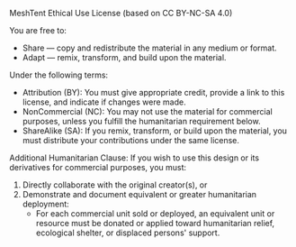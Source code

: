 MeshTent Ethical Use License (based on CC BY-NC-SA 4.0)

You are free to:
- Share — copy and redistribute the material in any medium or format.
- Adapt — remix, transform, and build upon the material.

Under the following terms:
- Attribution (BY): You must give appropriate credit, provide a link to this license, and indicate if changes were made.
- NonCommercial (NC): You may not use the material for commercial purposes, unless you fulfill the humanitarian requirement below.
- ShareAlike (SA): If you remix, transform, or build upon the material, you must distribute your contributions under the same license.

Additional Humanitarian Clause:
If you wish to use this design or its derivatives for commercial purposes, you must:
1. Directly collaborate with the original creator(s), or
2. Demonstrate and document equivalent or greater humanitarian deployment:
   - For each commercial unit sold or deployed, an equivalent unit or resource must be donated or applied toward humanitarian relief, ecological shelter, or displaced persons' support.
